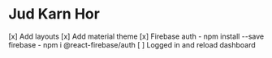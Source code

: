 # Jud Karn Hor

[x] Add layouts
[x] Add material theme
[x] Firebase auth
    - npm install --save firebase
    - npm i @react-firebase/auth
[ ] Logged in and reload dashboard